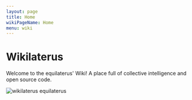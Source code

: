 ```yaml
---
layout: page
title: Home
wikiPageName: Home
menu: wiki
---
```


# Wikilaterus
Welcome to the equilaterus' Wiki! A place full of collective intelligence and open source code.

![wikilaterus equilaterus](https://equilaterus.github.io/assets/img/equilaterus.PNG)


